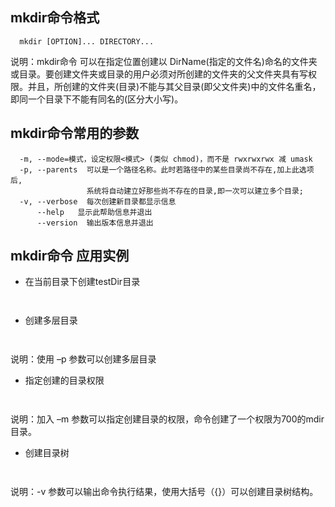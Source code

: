 ## mkdir命令格式
````
  mkdir [OPTION]... DIRECTORY...
````
   说明：mkdir命令 可以在指定位置创建以 DirName(指定的文件名)命名的文件夹或目录。要创建文件夹或目录的用户必须对所创建的文件夹的父文件夹具有写权限。并且，所创建的文件夹(目录)不能与其父目录(即父文件夹)中的文件名重名，即同一个目录下不能有同名的(区分大小写)。
## mkdir命令常用的参数   
````
  -m, --mode=模式，设定权限<模式> (类似 chmod)，而不是 rwxrwxrwx 减 umask
  -p, --parents  可以是一个路径名称。此时若路径中的某些目录尚不存在,加上此选项后,
                 系统将自动建立好那些尚不存在的目录,即一次可以建立多个目录;
  -v, --verbose  每次创建新目录都显示信息
      --help   显示此帮助信息并退出
      --version  输出版本信息并退出
````
## mkdir命令 应用实例   
* 在当前目录下创建testDir目录
````
  
````
* 创建多层目录
````
  
````
  说明：使用 –p 参数可以创建多层目录

* 指定创建的目录权限
````
  
````
  说明：加入 –m 参数可以指定创建目录的权限，命令创建了一个权限为700的mdir目录。

* 创建目录树
````
  
````
  说明：-v 参数可以输出命令执行结果，使用大括号（{}）可以创建目录树结构。
